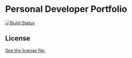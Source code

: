 
# Personal Developer Portfolio
[![Build Status](https://travis-ci.org/nicolas-van/bootstrap-4-github-pages.svg?branch=master)](https://travis-ci.org/nicolas-van/bootstrap-4-github-pages)

## License

[See the license file.](./LICENSE.md)
